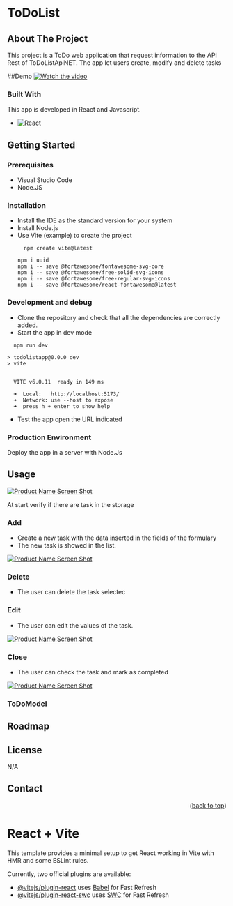 # ToDoList

## About The Project

This project is a ToDo web application that request information to the API Rest of ToDoListApiNET.
The app let users create, modify and delete tasks

##Demo
[![Watch the video](https://raw.githubusercontent.com/raulsorianobravo/ToDoListApp/main/public/thumb.jpg)](https://raw.githubusercontent.com/raulsorianobravo/ToDoListApp/main/public/0130.mp4)



### Built With
This app is developed in React and Javascript.
* [![React][React.js]][React-url]
  
## Getting Started

### Prerequisites

- Visual Studio Code
- Node.JS

### Installation

- Install the IDE as the standard version for your system
- Install Node.js
- Use Vite (example) to create the project
  ```
    npm create vite@latest
  ```
  ```
  npm i uuid
  npm i -- save @fortawesome/fontawesome-svg-core
  npm i -- save @fortawesome/free-solid-svg-icons
  npm i -- save @fortawesome/free-regular-svg-icons
  npm i -- save @fortawesome/react-fontawesome@latest
  ```

### Development and debug
- Clone the repository and check that all the dependencies are correctly added.
- Start the app in dev mode

```
  npm run dev

> todolistapp@0.0.0 dev
> vite


  VITE v6.0.11  ready in 149 ms

  ➜  Local:   http://localhost:5173/
  ➜  Network: use --host to expose
  ➜  press h + enter to show help
```

- Test the app open the URL indicated

### Production Environment

Deploy the app in a server with Node.Js

## Usage

[![Product Name Screen Shot][product-screenshot]]()

  
At start verify if there are task in the storage

### Add
- Create a new task with the data inserted in the fields of the formulary
- The new task is showed in the list.

[![Product Name Screen Shot][add]]()

### Delete
- The user can delete the task selectec
### Edit
- The user can edit the values of the task.

[![Product Name Screen Shot][mod]]()

### Close
- The user can check the task and mark as completed

[![Product Name Screen Shot][comp]]()


### ToDoModel

## Roadmap

## License
N/A

## Contact

<p align="right">(<a href="#readme-top">back to top</a>)</p>

[React.js]: https://img.shields.io/badge/React-20232A?style=for-the-badge&logo=react&logoColor=61DAFB
[React-url]: https://reactjs.org/
[product-screenshot]: public/init.jpg
[add]: public/addItem.jpg
[mod]: public/modify.jpg
[comp]: public/complete.jpg



# React + Vite

This template provides a minimal setup to get React working in Vite with HMR and some ESLint rules.

Currently, two official plugins are available:

- [@vitejs/plugin-react](https://github.com/vitejs/vite-plugin-react/blob/main/packages/plugin-react/README.md) uses [Babel](https://babeljs.io/) for Fast Refresh
- [@vitejs/plugin-react-swc](https://github.com/vitejs/vite-plugin-react-swc) uses [SWC](https://swc.rs/) for Fast Refresh

